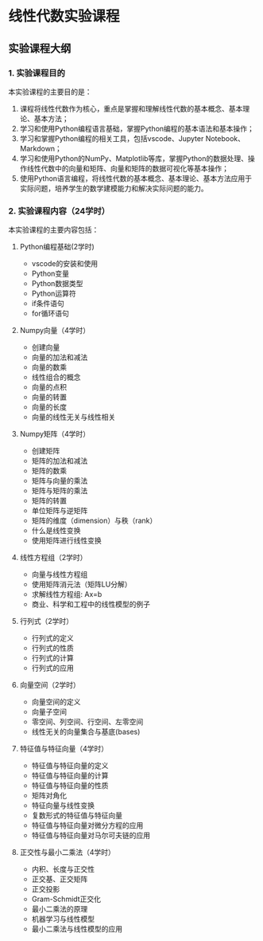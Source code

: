 # 线性代数实验课程

## 实验课程大纲

### 1. 实验课程目的

本实验课程的主要目的是：

1. 课程将线性代数作为核心，重点是掌握和理解线性代数的基本概念、基本理论、基本方法；
2. 学习和使用Python编程语言基础，掌握Python编程的基本语法和基本操作；
3. 学习和掌握Python编程的相关工具，包括vscode、Jupyter Notebook、Markdown；
4. 学习和使用Python的NumPy、Matplotlib等库，掌握Python的数据处理、操作线性代数中的向量和矩阵、向量和矩阵的数据可视化等基本操作；
5. 使用Python语言编程，将线性代数的基本概念、基本理论、基本方法应用于实际问题，培养学生的数学建模能力和解决实际问题的能力。

### 2. 实验课程内容（24学时）

本实验课程的主要内容包括：

1. Python编程基础(2学时)
   - vscode的安装和使用
   - Python变量
   - Python数据类型
   - Python运算符
   - if条件语句
   - for循环语句

2. Numpy向量（4学时）
   - 创建向量
   - 向量的加法和减法
   - 向量的数乘
   - 线性组合的概念
   - 向量的点积
   - 向量的转置
   - 向量的长度
   - 向量的线性无关与线性相关

3. Numpy矩阵（4学时）
   - 创建矩阵
   - 矩阵的加法和减法
   - 矩阵的数乘
   - 矩阵与向量的乘法
   - 矩阵与矩阵的乘法
   - 矩阵的转置
   - 单位矩阵与逆矩阵
   - 矩阵的维度（dimension）与秩（rank）
   - 什么是线性变换
   - 使用矩阵进行线性变换

4. 线性方程组（2学时）
    - 向量与线性方程组
    - 使用矩阵消元法（矩阵LU分解）
    - 求解线性方程组: Ax=b
    - 商业、科学和工程中的线性模型的例子

5. 行列式（2学时）
    - 行列式的定义
    - 行列式的性质
    - 行列式的计算
    - 行列式的应用

6. 向量空间（2学时）
   - 向量空间的定义
   - 向量子空间
   - 零空间、列空间、行空间、左零空间
   - 线性无关的向量集合与基底(bases)

7. 特征值与特征向量（4学时）
   - 特征值与特征向量的定义
   - 特征值与特征向量的计算
   - 特征值与特征向量的性质
   - 矩阵对角化
   - 特征向量与线性变换
   - 复数形式的特征值与特征向量
   - 特征值与特征向量对微分方程的应用
   - 特征值与特征向量对马尔可夫链的应用

8. 正交性与最小二乘法（4学时）
   - 内积、长度与正交性
   - 正交基、正交矩阵
   - 正交投影
   - Gram-Schmidt正交化
   - 最小二乘法的原理
   - 机器学习与线性模型
   - 最小二乘法与线性模型的应用
  